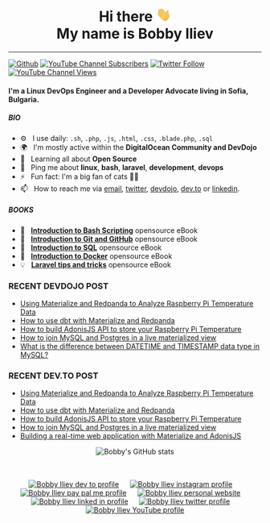 <div align="center">
  <h1> Hi there <img src="https://github.com/bobbyiliev/bobbyiliev/blob/main/Hi.gif" width="30px"> <br>My name is Bobby Iliev</h1>
</div>

---

[![Github](https://img.shields.io/github/followers/bobbyiliev?label=Follow&style=social)](https://github.com/bobbyiliev)
[![YouTube Channel Subscribers](https://img.shields.io/youtube/channel/subscribers/UCQWmdHTeAO0UvaNqve9udRw?label=People%20subscribed%20to%20my%20channel&style=social)](https://www.youtube.com/channel/UCQWmdHTeAO0UvaNqve9udRw?sub_confirmation=1) 
[![Twitter Follow](https://img.shields.io/twitter/follow/bobbyiliev_?label=People%20following%20me%20on%20Twitter&style=social)](https://twitter.com/intent/follow?screen_name=bobbyiliev_) 
[![YouTube Channel Views](https://img.shields.io/youtube/channel/views/UCQWmdHTeAO0UvaNqve9udRw?label=Total%20views%20on%20my%20channel&style=social)](https://www.youtube.com/channel/UCQWmdHTeAO0UvaNqve9udRw?sub_confirmation=1)

#### I'm a Linux DevOps Engineer and a Developer Advocate living in Sofia, Bulgaria.

##### BIO

- ⚙️&nbsp;&nbsp; I use daily: `.sh`, `.php`, `.js`, `.html`, `.css`, `.blade.php`, `.sql`
- 🌍&nbsp;&nbsp; I'm mostly active within the **DigitalOcean Community and DevDojo**
- 🌱&nbsp;&nbsp; Learning all about **Open Source**
- 💬&nbsp;&nbsp; Ping me about **linux**, **bash**, **laravel**, **development**, **devops**
- ⚡️&nbsp;&nbsp; Fun fact: I'm a big fan of cats 🐱‍💻
- 📫&nbsp;&nbsp; How to reach me via [email], [twitter], [devdojo], [dev.to] or [linkedin].

##### BOOKS

- 📖&nbsp;&nbsp; **[Introduction to Bash Scripting](https://github.com/bobbyiliev/introduction-to-bash-scripting)** opensource eBook
- 📗&nbsp;&nbsp; **[Introduction to Git and GitHub](https://github.com/bobbyiliev/introduction-to-git-and-github-ebook)** opensource eBook
- 📕&nbsp;&nbsp; **[Introduction to SQL](https://github.com/bobbyiliev/introduction-to-sql)** opensource eBook
- 🐳&nbsp;&nbsp; **[Introduction to Docker](https://github.com/bobbyiliev/introduction-to-docker-ebook)** opensource eBook
- 💡&nbsp;&nbsp; **[Laravel tips and tricks](https://github.com/bobbyiliev/laravel-tips-and-tricks-ebook)** opensource eBook

### RECENT DEVDOJO POST

<!-- DEVDOJO:START -->
- [Using Materialize and Redpanda to Analyze Raspberry Pi Temperature Data](https://devdojo.com/bobbyiliev/using-materialize-and-redpanda-to-analyze-raspberry-pi-temperature-data)
- [How to use dbt with Materialize and Redpanda](https://devdojo.com/bobbyiliev/how-to-use-dbt-with-materialize-and-redpanda)
- [How to build AdonisJS API to store your Raspberry Pi Temperature](https://devdojo.com/bobbyiliev/how-to-build-adonisjs-api-to-store-your-raspberry-pi-temperature)
- [How to join MySQL and Postgres in a live materialized view](https://devdojo.com/bobbyiliev/how-to-join-mysql-and-postgres-in-a-live-materialized-view)
- [What is the difference between DATETIME and TIMESTAMP data type in MySQL?](https://devdojo.com/bobbyiliev/what-is-the-difference-between-datetime-and-timestamp-data-type-in-mysql)
<!-- DEVDOJO:END -->

### RECENT DEV.TO POST
<!-- BLOG-POST-LIST:START -->
- [Using Materialize and Redpanda to Analyze Raspberry Pi Temperature Data](https://dev.to/bobbyiliev/using-materialize-and-redpanda-to-analyze-raspberry-pi-temperature-data-2lpe)
- [How to use dbt with Materialize and Redpanda](https://dev.to/bobbyiliev/how-to-use-dbt-with-materialize-and-redpanda-47b3)
- [How to build AdonisJS API to store your Raspberry Pi Temperature](https://dev.to/bobbyiliev/how-to-build-adonisjs-api-to-store-your-raspberry-pi-temperature-5c6a)
- [How to join MySQL and Postgres in a live materialized view](https://dev.to/bobbyiliev/how-to-join-mysql-and-postgres-in-a-live-materialized-view-5864)
- [Building a real-time web application with Materialize and AdonisJS](https://dev.to/bobbyiliev/building-a-real-time-web-application-with-materialize-and-adonisjs-2ief)
<!-- BLOG-POST-LIST:END -->

<div align="center">
  
![Bobby's GitHub stats](https://github-readme-stats.vercel.app/api?username=bobbyiliev&show_icons=true&theme=radical)

</div>

<p align="center">
<br><br>
<a href="https://dev.to/bobbyiliev"> 
<img src="https://d2fltix0v2e0sb.cloudfront.net/dev-badge.svg" alt="Bobby Iliev dev to profile" width="24px"/></a>
&emsp;
<a href= "https://instagram.com/bobby.iliev">
<img src="https://img.icons8.com/ios-glyphs/256/000000/instagram-new.svg" alt="Bobby Iliev instagram profile" width="28px"/></a>
&emsp;
<a href="https://www.paypal.com/paypalme/bobbyiliev">
<img src="https://img.icons8.com/ios-glyphs/256/000000/paypal.png" alt="Bobby Iliev pay pal me profile" width="28px"/></a> 
&emsp;
<a href="https://bobbyiliev.com">
<img src="https://img.icons8.com/material/256/000000/globe--v1.png" alt="Bobby Iliev personal website" width="28px"/></a>
&emsp;
<a href="https://linkedin.com/in/bobby-iliev">
<img src="https://img.icons8.com/ios-filled/256/000000/linkedin.svg" alt="Bobby Iliev linked in profile" width="26px"/></a>
&emsp;
<a href="https://twitter.com/bobbyiliev_">
<img src="https://img.icons8.com/ios-filled/256/000000/twitter.svg" alt="Bobby Iliev twitter profile" width="26px"/></a>
&emsp;
<a href="https://youtube.com/channel/UCQWmdHTeAO0UvaNqve9udRw/">
<img src="https://img.icons8.com/ios-filled/256/000000/youtube.svg" alt="Bobby Iliev YouTube profile" width="26px"/></a>
</p>

[email]: mailto:bobby@bobbyiliev.com
[twitter]: https://twitter.com/bobbyiliev_
[devdojo]: https://devdojo.com/bobbyiliev
[dev.to]: https://dev.to/bobbyiliev
[linkedin]: https://www.linkedin.com/in/bobby-iliev
[youtube]: https://youtube.com/channel/UCQWmdHTeAO0UvaNqve9udRw/

